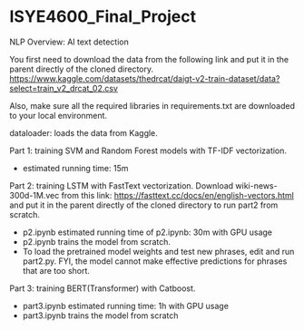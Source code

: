 # ISYE4600_Final_Project
NLP Overview: AI text detection

You first need to download the data from the following link and put it in the parent directly of the cloned directory.
 https://www.kaggle.com/datasets/thedrcat/daigt-v2-train-dataset/data?select=train_v2_drcat_02.csv

Also, make sure all the required libraries in requirements.txt are downloaded to your local environment.
 
dataloader: loads the data from Kaggle.

Part 1: training SVM and Random Forest models with TF-IDF vectorization.
- estimated running time: 15m

Part 2: training LSTM with FastText vectorization. Download wiki-news-300d-1M.vec from this link: https://fasttext.cc/docs/en/english-vectors.html and put it in the parent directly of the cloned directory to run part2 from scratch.
- p2.ipynb estimated running time of p2.ipynb: 30m with GPU usage
- p2.ipynb trains the model from scratch.
- To load the pretrained model weights and test new phrases, edit and run part2.py. FYI, the model cannot make effective predictions for phrases that are too short.
  
Part 3: training BERT(Transformer) with Catboost.
- part3.ipynb estimated running time: 1h with GPU usage
- part3.ipynb trains the model from scratch

